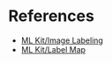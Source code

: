 References
==========

- [ML Kit/Image Labeling](https://developers.google.com/ml-kit/vision/image-labeling/)
- [ML Kit/Label Map](https://developers.google.com/ml-kit/vision/image-labeling/label-map)
